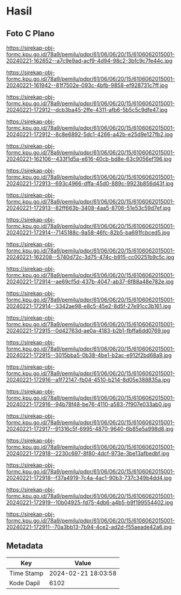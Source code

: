 # Hasil

## Foto C Plano

https://sirekap-obj-formc.kpu.go.id/78a9/pemilu/pdpr/61/06/06/20/15/6106062015001-20240221-162652--a7c9e9ad-acf9-4d94-98c2-3bfc9c7fe44c.jpg

https://sirekap-obj-formc.kpu.go.id/78a9/pemilu/pdpr/61/06/06/20/15/6106062015001-20240221-161942--81f7502e-093c-4bfb-9858-ef928731c7ff.jpg

https://sirekap-obj-formc.kpu.go.id/78a9/pemilu/pdpr/61/06/06/20/15/6106062015001-20240221-172912--dcb3ba45-2ffe-4311-afb6-5b5c5c9dfe47.jpg

https://sirekap-obj-formc.kpu.go.id/78a9/pemilu/pdpr/61/06/06/20/15/6106062015001-20240221-172912--8c8e6892-5dc1-4266-a42b-e25d9e127fb2.jpg

https://sirekap-obj-formc.kpu.go.id/78a9/pemilu/pdpr/61/06/06/20/15/6106062015001-20240221-162106--433f1d5a-e616-40cb-bd8e-63c9056ef196.jpg

https://sirekap-obj-formc.kpu.go.id/78a9/pemilu/pdpr/61/06/06/20/15/6106062015001-20240221-172913--693c4966-dffa-45d0-889c-9923b856d43f.jpg

https://sirekap-obj-formc.kpu.go.id/78a9/pemilu/pdpr/61/06/06/20/15/6106062015001-20240221-172913--82ff663b-3408-4aa5-8706-51e53c59d7ef.jpg

https://sirekap-obj-formc.kpu.go.id/78a9/pemilu/pdpr/61/06/06/20/15/6106062015001-20240221-172914--7145188c-9a58-46fc-82b5-ba691fcbced5.jpg

https://sirekap-obj-formc.kpu.go.id/78a9/pemilu/pdpr/61/06/06/20/15/6106062015001-20240221-162208--5740d72c-3d75-474c-b915-cc00251b9c5c.jpg

https://sirekap-obj-formc.kpu.go.id/78a9/pemilu/pdpr/61/06/06/20/15/6106062015001-20240221-172914--ae69cf5d-437b-4047-ab37-6f88a48e782e.jpg

https://sirekap-obj-formc.kpu.go.id/78a9/pemilu/pdpr/61/06/06/20/15/6106062015001-20240221-172914--3342ae98-e8c5-45e2-8d5f-27e91cc3b161.jpg

https://sirekap-obj-formc.kpu.go.id/78a9/pemilu/pdpr/61/06/06/20/15/6106062015001-20240221-172915--0d42763d-ae0a-4183-b2b1-fbffa6dd0769.jpg

https://sirekap-obj-formc.kpu.go.id/78a9/pemilu/pdpr/61/06/06/20/15/6106062015001-20240221-172915--3015bba5-0b38-4be1-b2ac-e912f2bd68a9.jpg

https://sirekap-obj-formc.kpu.go.id/78a9/pemilu/pdpr/61/06/06/20/15/6106062015001-20240221-172916--a1f72147-fb04-4510-b214-8d05e388835a.jpg

https://sirekap-obj-formc.kpu.go.id/78a9/pemilu/pdpr/61/06/06/20/15/6106062015001-20240221-172916--94b78f48-be76-4110-a583-7f907e033ab0.jpg

https://sirekap-obj-formc.kpu.go.id/78a9/pemilu/pdpr/61/06/06/20/15/6106062015001-20240221-172917--91316c5f-6995-4870-9640-6b85e5a998d8.jpg

https://sirekap-obj-formc.kpu.go.id/78a9/pemilu/pdpr/61/06/06/20/15/6106062015001-20240221-172918--2230c697-8f80-4dcf-973e-3be13afbedbf.jpg

https://sirekap-obj-formc.kpu.go.id/78a9/pemilu/pdpr/61/06/06/20/15/6106062015001-20240221-172918--f37a4919-7c4a-4ac1-90b3-737c349b4dd4.jpg

https://sirekap-obj-formc.kpu.go.id/78a9/pemilu/pdpr/61/06/06/20/15/6106062015001-20240221-172919--10b04925-fd75-4db6-a4b5-b9f199554402.jpg

https://sirekap-obj-formc.kpu.go.id/78a9/pemilu/pdpr/61/06/06/20/15/6106062015001-20240221-172911--70a3bb13-7b94-4ce2-ad2d-f55aeade42a6.jpg


## Metadata

| Key        | Value               |
| ---------- | ------------------- |
| Time Stamp | 2024-02-21 18:03:58 |
| Kode Dapil | 6102                |



